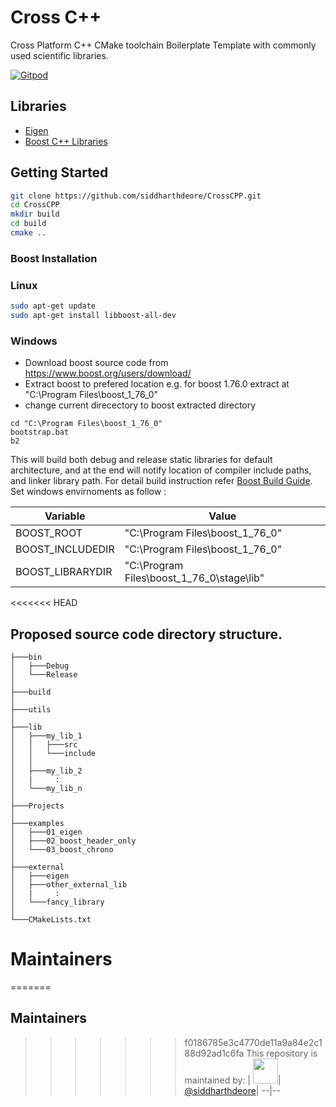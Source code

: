 # Cross C++
Cross Platform C++ CMake toolchain Boilerplate Template with commonly used scientific libraries.

[![Gitpod](https://gitpod.io/button/open-in-gitpod.svg)](https://gitpod.io/from-referrer)
## Libraries 
- [Eigen](https://eigen.tuxfamily.org/index.php?title=Main_Page)
- [Boost C++ Libraries](https://www.boost.org/)


## Getting Started
```sh
git clone https://github.com/siddharthdeore/CrossCPP.git
cd CrossCPP
mkdir build
cd build
cmake ..
```
### 
### <b> Boost Installation </b>
### <b>Linux</b>
```sh
sudo apt-get update
sudo apt-get install libboost-all-dev
```
### <b>Windows</b>
 - Download boost source code from https://www.boost.org/users/download/
 - Extract boost to prefered location e.g. for boost 1.76.0 extract at "C:\Program Files\boost_1_76_0"
 - change current direcectory to boost extracted directory
```dos
cd "C:\Program Files\boost_1_76_0"
bootstrap.bat
b2
```
This will build both debug and release static libraries for default architecture, and at the end will notify location of compiler include paths, and linker library path. 
For detail build instruction refer [Boost Build Guide](https://www.boost.org/build/doc/html/bbv2/overview/invocation.html). Set windows envirnoments as follow :

| Variable | Value |
--|--
|BOOST_ROOT          | "C:\Program Files\boost_1_76_0"|
|BOOST_INCLUDEDIR    | "C:\Program Files\boost_1_76_0"|
|BOOST_LIBRARYDIR    | "C:\Program Files\boost_1_76_0\stage\lib"|


<<<<<<< HEAD
## Proposed source code directory structure.
```
├───bin
│   ├───Debug
│   └───Release
│
├───build
│
├───utils
│
├───lib
│   ├───my_lib_1
│   │   ├───src
│   │   └───include
│   │   
│   ├───my_lib_2
│   |     :
│   └───my_lib_n
│
├───Projects
│
├───examples
│   ├───01_eigen
│   ├───02_boost_header_only       
│   └───03_boost_chrono
│
├───external
│   ├───eigen
│   ├───other_external_lib
│   |     :
│   └───fancy_library
│
└───CMakeLists.txt

```

# Maintainers
=======
## Maintainers
>>>>>>> f0186785e3c4770de11a9a84e2c188d92ad1c6fa
This repository is maintained by:
| [<img src="https://github.com/siddharthdeore.png" width="40">](https://github.com/siddharthdeore)| [@siddharthdeore](https://github.com/siddharthdeore)|
--|--
